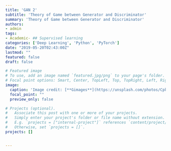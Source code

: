 ```yaml
---
title: 'GAN 2'
subtitle: 'Theory of Game between Generator and Discriminator'
summary: 'Theory of Game between Generator and Discriminator'
authors: 
- admin
tags:
- Academic- ## Supervised learning
categories: ['Deep Learning', 'Python', 'PyTorch']
date: "2019-05-20T02:43:00Z"
lastmod: ""
featured: false
draft: false

# Featured image
# To use, add an image named `featured.jpg/png` to your page's folder.
# Focal point options: Smart, Center, TopLeft, Top, TopRight, Left, Right, BottomLeft, Bottom, BottomRight
image:
  caption: 'Image credit: [**Gimages**](https://unsplash.com/photos/CpkOjOcXdUY)'
  focal_point: ""
  preview_only: false

# Projects (optional).
#   Associate this post with one or more of your projects.
#   Simply enter your project's folder or file name without extension.
#   E.g. `projects = ["internal-project"]` references `content/project/deep-learning/index.md`.
#   Otherwise, set `projects = []`.
projects: []


---
```

